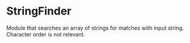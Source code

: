 # StringFinder
Module that searches an array of strings for matches with input string. Character order is not relevant.
